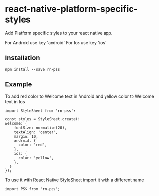 # react-native-platform-specific-styles

Add Platform specific styles to your react native app.

For Android use key 'android'
For Ios use key 'ios'

## Installation

```
npm install --save rn-pss
```

## Example

To add red color to Welcome text in Android and yellow color to Welcome text in Ios

```
import StyleSheet from 'rn-pss';

const styles = StyleSheet.create({
welcome: {
    fontSize: normalize(20),
    textAlign: 'center',
    margin: 10,
    android: {
      color: 'red',
    },
    ios: {
      color: 'yellow',
    },
  }
});
```

To use it with React Native StyleSheet import it with a different name

```
import PSS from 'rn-pss';
```